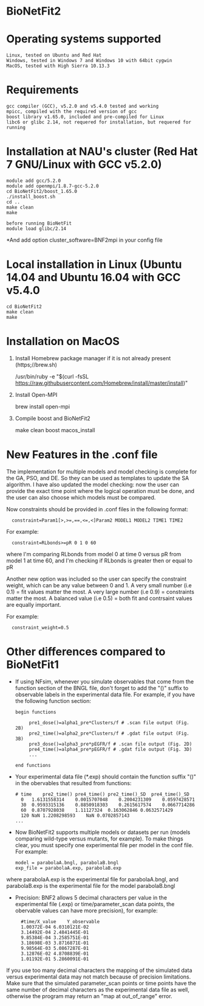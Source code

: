 # BioNetFit2

# Operating systems supported

	Linux, tested on Ubuntu and Red Hat
	Windows, tested in Windows 7 and Windows 10 with 64bit cygwin
	MacOS, tested with High Sierra 10.13.3
	
# Requirements

	gcc compiler (GCC), v5.2.0 and v5.4.0 tested and working
	mpicc, compiled with the required version of gcc
	boost library v1.65.0, included and pre-compiled for Linux
	libc6 or glibc 2.14, not requered for installation, but requered for running

# Installation at NAU's cluster (Red Hat 7 GNU/Linux with GCC v5.2.0)

	module add gcc/5.2.0
	module add openmpi/1.8.7-gcc-5.2.0
	cd BioNetFit2/boost_1.65.0
	./install_boost.sh
	cd ..
	make clean
	make

	before running BioNetFit
	module load glibc/2.14

*And add option cluster_software=BNF2mpi in your config file

# Local installation in Linux (Ubuntu 14.04 and Ubuntu 16.04 with GCC v5.4.0

	cd BioNetFit2
	make clean
	make

# Installation on MacOS
1. Install Homebrew package manager if it is not already present (https;//brew.sh)

	/usr/bin/ruby -e "$(curl -fsSL https://raw.githubusercontent.com/Homebrew/install/master/install)"

2. Install Open-MPI

	brew install open-mpi
	
3. Compile boost and BioNetFit2

	make clean boost macos_install


# New Features in the .conf file

The implementation for multiple models and model checking is complete for the GA, PSO, and DE. So they can be used as templates to update the SA algorithm.
I have also updated the model checking: now the user can provide the exact time point where the logical operation must be done, and the user can also choose which models must be compared.

Now constraints should be provided in .conf files in the following format:

      constraint=Param1[>,>=,==,<=,<]Param2 MODEL1 MODEL2 TIME1 TIME2

For example:

      constraint=RLbonds>=pR 0 1 0 60

where I'm comparing RLbonds from model 0 at time 0 versus pR from model 1 at time 60, and I'm checking if RLbonds is greater then or equal to pR



Another new option was included so the user can specify the constraint weight, which can be any value between 0 and 1.
A very small number (i.e 0.1) = fit values matter the most. 
A very large number (i.e 0.9) = constraints matter the most.
A balanced value (i.e 0.5) = both fit and contrsaint values are equally important.

For example:

      constraint_weight=0.5



# Other differences compared to BioNetFit1

- If using NFsim, whenever you simulate observables that come from the function section of the BNGL file, don't forget to add the "()" suffix to observable labels in the experimental data file. For example, if you have the following function section:

      begin functions

           pre1_dose()=alpha1_pre*Clusters/f # .scan file output (Fig. 2B)
           pre2_time()=alpha2_pre*Clusters/f # .gdat file output (Fig. 3B)
           pre3_dose()=alpha3_pre*pEGFR/f # .scan file output (Fig. 2D)
           pre4_time()=alpha4_pre*pEGFR/f # .gdat file output (Fig. 3D)
           ...

      end functions


- Your experimental data file (*.exp) should contain the function suffix "()" in the obervables that resulted from functions:

      #	time	pre2_time()	pre4_time()	pre2_time()_SD	pre4_time()_SD
      	0	1.6131558314	0.0015707048	0.2004231309	0.0597428571
      	30	0.9593315136	0.8850918303	0.2615617574	0.0667714286
      	60	0.8707928038	1.11127324	0.163062846	0.0632571429
      	120	NaN	1.2208298593	NaN	0.0702857143
      ...


- Now BioNetFit2 supports multiple models or datasets per run (models comparing wild-type versus mutants, for example). To make things clear, you must specify one experimental file per model in the conf file. For example:

      model = parabolaA.bngl, parabolaB.bngl
      exp_file = parabolaA.exp, parabolaB.exp

where parabolaA.exp is the experimental file for parabolaA.bngl, and parabolaB.exp is the experimental file for the model parabolaB.bngl

- Precision: BNF2 allows 5 decimal characters per value in the experimental file (.exp) or time/parameter_scan data points, the obervable values can have more precision), for example: 

        #time/X_value    Y_observable
        1.00372E-04	6.0310121E-02
        3.14492E-04	2.4841445E-01
        9.85384E-04	3.2585751E-01
        3.18698E-03	3.8716871E-01
        9.98564E-03	5.0867287E-01
        3.12876E-02	4.8708839E-01
        1.01192E-01	5.2860091E-01

If you use too many decimal characters the mapping of the simulated data versus experimental data may not match because of precision limitations. 
Make sure that the simulated parameter_scan points or time points have the same number of decimal characters as the experimental data file as well, otherwise the program may return an "map at out_of_range" error.

